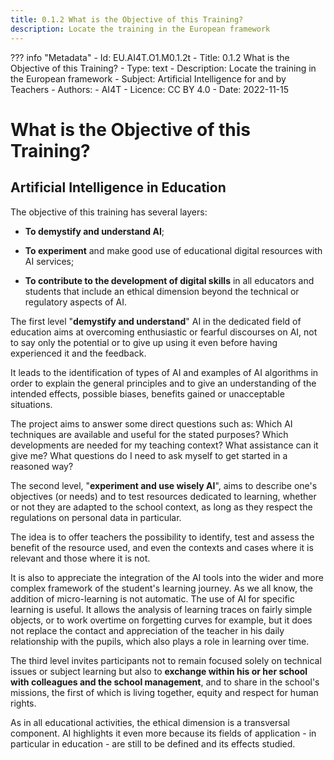 ```yaml
---
title: 0.1.2 What is the Objective of this Training?
description: Locate the training in the European framework
---
```

??? info "Metadata"
    - Id: EU.AI4T.O1.M0.1.2t
    - Title: 0.1.2 What is the Objective of this Training?
    - Type: text
    - Description: Locate the training in the European framework
    - Subject: Artificial Intelligence for and by Teachers
    - Authors:
        - AI4T 
    - Licence: CC BY 4.0
    - Date: 2022-11-15


# What is the Objective of this Training?

## Artificial Intelligence in Education


The objective of this training has several layers:

-   **To demystify and understand AI**;

-   **To experiment** and make good use of educational digital resources with AI services;

-   **To contribute to the development of digital skills** in all educators and students that include an ethical dimension beyond the technical or regulatory aspects of AI.

The first level "**demystify and understand**" AI in the dedicated field of education aims at overcoming enthusiastic or fearful discourses on AI, not to say only the potential or to give up using it even before having experienced it and the feedback.

It leads to the identification of types of AI and examples of AI algorithms in order to explain the general principles and to give an understanding of the intended effects, possible biases, benefits gained or unacceptable situations.

The project aims to answer some direct questions such as: Which AI techniques are available and useful for the stated purposes? Which developments are needed for my teaching context? What assistance can it give me? What questions do I need to ask myself to get started in a reasoned way?

The second level, "**experiment and use wisely AI**", aims to describe one's objectives (or needs) and to test resources dedicated to learning, whether or not they are adapted to the school context, as long as they respect the regulations on personal data in particular.

The idea is to offer teachers the possibility to identify, test and assess the benefit of the resource used, and even the contexts and cases where it is relevant and those where it is not.

It is also to appreciate the integration of the AI tools into the wider and more complex framework of the student's learning journey. As we all know, the addition of micro-learning is not automatic. The use of AI for specific learning is useful. It allows the analysis of learning traces on fairly simple objects, or to work overtime on forgetting curves for example, but it does not replace the contact and appreciation of the teacher in his daily relationship with the pupils, which also plays a role in learning over time.

The third level invites participants not to remain focused solely on technical issues or subject learning but also to **exchange within his or her school with colleagues and the school management**, and to share in the school's missions, the first of which is living together, equity and respect for human rights.

As in all educational activities, the ethical dimension is a transversal component. AI highlights it even more because its fields of application - in particular in education - are still to be defined and its effects studied.
